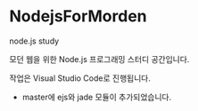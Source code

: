 # NodejsForMorden
node.js study

모던 웹을 위한 Node.js 프로그래밍 스터디 공간입니다.

작업은 Visual Studio Code로 진행됩니다.
 - master에 ejs와 jade 모듈이 추가되었습니다.
 
 